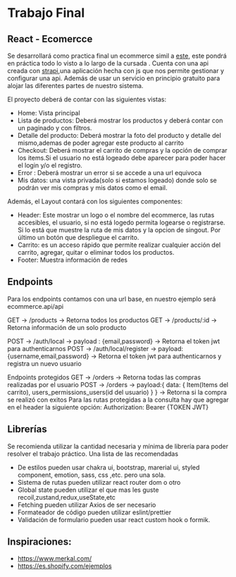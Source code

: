 # Trabajo Final 
## React - Ecomercce 
Se desarrollará como practica final un ecommerce simil a [este](adaecommerce.netlify.app), este pondrá en práctica todo lo visto a lo largo de la cursada . Cuenta con una api creada con [strapi](https://strapi.io/),una aplicación hecha con js que nos permite gestionar y configurar una api. Además de usar un servicio en principio gratuito para alojar las diferentes partes de nuestro sistema.

El proyecto deberá de contar con las siguientes vistas:

 - Home: Vista principal
 - Lista de productos: Deberá mostrar los productos y deberá contar con un paginado y con filtros.
 - Detalle del producto: Deberá mostrar la foto del producto y detalle del mismo,ademas de poder agregar este producto al carrito
 -  Checkout: Deberá mostrar el carrito de compras y la opción de comprar los items.Si el usuario no está logeado debe aparecer para poder hacer el login y/o el registro.
 - Error : Deberá mostrar un error si se accede a una url equivoca
 - Mis datos: una vista privada(solo si estamos logeado) donde solo se podrán ver mis compras y mis datos como el email.

Además, el Layout contará con los siguientes componentes:
- Header: Este mostrar un logo o el nombre del ecommerce, las rutas accesibles, el usuario, si no está logedo permita logearse o registrarse. Si lo está que muestre la ruta de mis datos y la opcion de singout. Por último un botón que despliegue el carrito.
- Carrito: es un acceso rápido que permite realizar cualquier acción del carrito, agregar, quitar o eliminar todos los productos.
- Footer: Muestra información de redes

## Endpoints
Para los endpoints contamos con una url base, en nuestro ejemplo será ecommerce.api/api

GET -> /products  -> Retorna todos los productos
GET -> /products/:id  -> Retorna información de un solo producto

POST -> /auth/local -> payload : {email,password} -> Retorna el token jwt para authenticarnos
POST -> /auth/local/register -> payload:{username,email,password} -> Retorna el token jwt  para authenticarnos y registra un nuevo usuario

Endpoints protegidos 
GET -> /orders -> Retorna todas las compras realizadas por el usuario
POST -> /orders -> payload:{
	data: { 
			Item(Items del carrito), 
			users_permissions_users(id del usuario)
			}
	} -> Retorna si la compra se realizó con exitos
Para las rutas protegidas a la consulta hay que agregar en el header la siguiente opción:
  Authorization:  Bearer {TOKEN JWT}

## Librerías 
Se recomienda utilizar la cantidad necesaria y mínima de librería para poder resolver el trabajo práctico. Una lista de las recomendadas

 - De estilos pueden usar chakra ui, bootstrap, marerial ui, styled component, emotion, sass, css ,etc. pero una sola.
 - Sistema de rutas pueden utilizar react router dom o otro
 - Global state pueden utilizar el que mas les guste recoil,zustand,redux,useState,etc
 - Fetching pueden utilizar Axios de ser necesario
 - Formateador de código pueden utilizar eslint/prettier
 - Validación de formulario pueden usar react custom hook o formik.

## Inspiraciones:

 - https://www.merkal.com/
 - https://es.shopify.com/ejemplos
